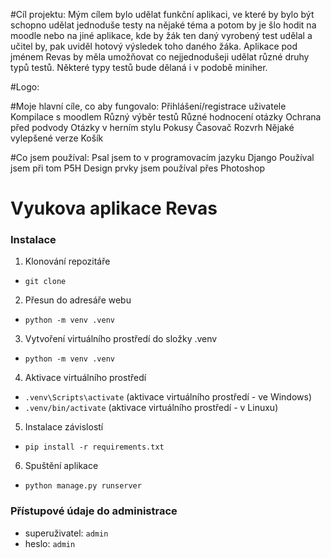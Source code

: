 #Cíl projektu:
Mým cílem bylo udělat funkční aplikaci, ve které by bylo být schopno udělat jednoduše testy na nějaké téma a potom by je šlo hodit na moodle nebo na jiné aplikace, kde by žák ten daný vyrobený test udělal a učitel by, pak uviděl hotový výsledek toho daného žáka. Aplikace pod jménem Revas by měla umožňovat co nejjednodušeji udělat různé druhy typů testů. Některé typy testů bude dělaná i v podobě miniher.

#Logo:


#Moje hlavní cíle, co aby fungovalo:
Přihlášení/registrace uživatele
Kompilace s moodlem
Různý výběr testů
Různé hodnocení otázky
Ochrana před podvody
Otázky v herním stylu
Pokusy
Časovač
Rozvrh
Nějaké vylepšené verze
Košík

#Co jsem používal:
Psal jsem to v programovacím jazyku Django
Používal jsem při tom P5H
Design prvky jsem používal přes Photoshop

# Vyukova aplikace Revas
### Instalace
1. Klonování repozitáře
- `git clone`
2. Přesun do adresáře webu
- `python -m venv .venv`
3. Vytvoření virtuálního prostředí do složky .venv
- `python -m venv .venv`
4. Aktivace virtuálního prostředí 
- `.venv\Scripts\activate` (aktivace virtuálního prostředí - ve Windows)
- `.venv/bin/activate` (aktivace virtuálního prostředí - v Linuxu)
5. Instalace závislostí
- `pip install -r requirements.txt`
6. Spuštění aplikace
- `python manage.py runserver`

### Přístupové údaje do administrace
- superuživatel: `admin`
- heslo: `admin`
